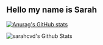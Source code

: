 ## Hello my name is Sarah

[![Anurag's GitHub stats](https://github-readme-stats.vercel.app/api?username=sarahcvd)](https://github.com/anuraghazra/github-readme-stats)

<img align="left" alt="sarahcvd's Github Stats" src="https://github-readme-stats.vercel.app/api?username=sarahcvd&show_icons=true&hide_border=true" />
